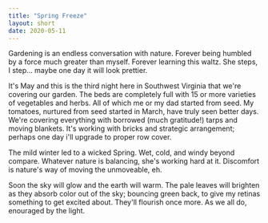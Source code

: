 ```yaml
---
title: "Spring Freeze"
layout: short
date: 2020-05-11
---
```


Gardening is an endless conversation with nature. Forever being humbled by a force much greater than myself. Forever learning this waltz. She steps, I step... maybe one day it will look prettier.

It's May and this is the third night here in Southwest Virginia that we're covering our garden. The beds are completely full with 15 or more varieties of vegetables and herbs. All of which me or my dad started from seed. My tomatoes, nurtured from seed started in March, have truly seen better days. We're covering everything with borrowed (much gratitude!) tarps and moving blankets. It's working with bricks and strategic arrangement; perhaps one day i'll upgrade to proper row cover.

The mild winter led to a wicked Spring. Wet, cold, and windy beyond compare. Whatever nature is balancing, she's working hard at it. Discomfort is nature's way of moving the unmoveable, eh.

Soon the sky will glow and the earth will warm. The pale leaves will brighten as they absorb color out of the sky; bouncing green back, to give my retinas something to get excited about. They'll flourish once more. As we all do, enouraged by the light.
